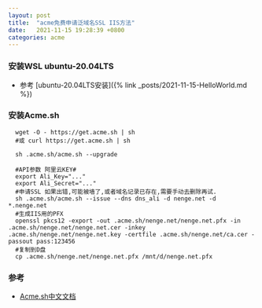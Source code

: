 ```yaml
---
layout: post
title:  "acme免费申请泛域名SSL IIS方法"
date:   2021-11-15 19:28:39 +0800
categories: acme
---
```

### 安装WSL ubuntu-20.04LTS
- 参考 [ubuntu-20.04LTS安装]({% link _posts/2021-11-15-HelloWorld.md %})

### 安装Acme.sh
```shell
  wget -O - https://get.acme.sh | sh
  #或 curl https://get.acme.sh | sh

  sh .acme.sh/acme.sh --upgrade

  #API参数 阿里云KEY#
  export Ali_Key="..."
  export Ali_Secret="..."
  #申请SSL 如果出错,可能被墙了,或者域名记录已存在,需要手动去删除再试.
  sh .acme.sh/acme.sh --issue --dns dns_ali -d nenge.net -d *.nenge.net
  #生成IIS用的PFX
  openssl pkcs12 -export -out .acme.sh/nenge.net/nenge.net.pfx -in .acme.sh/nenge.net/nenge.net.cer -inkey .acme.sh/nenge.net/nenge.net.key -certfile .acme.sh/nenge.net/ca.cer -passout pass:123456
  #复制到D盘
  cp .acme.sh/nenge.net/nenge.net.pfx /mnt/d/nenge.net.pfx
```

### 参考
- [Acme.sh中文文档](https://github.com/acmesh-official/acme.sh/wiki/%E8%AF%B4%E6%98%8E)

